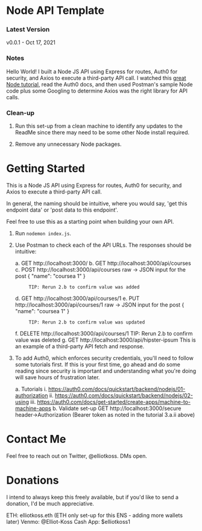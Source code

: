 # Node API Template

### Latest Version

v0.0.1 - Oct 17, 2021

### Notes

Hello World! I built a Node JS API using Express for routes, Auth0 for security, and Axios to execute a third-party API call. I watched this [great Node tutorial](https://www.youtube.com/watch?v=pKd0Rpw7O48), read the Auth0 docs, and then used Postman's sample Node code plus some Googling to determine Axios was the right library for API calls.

### Clean-up

1. Run this set-up from a clean machine to identify any updates to the ReadMe since there may need to be some other Node install required.

2. Remove any unnecessary Node packages.

# Getting Started

This is a Node JS API using Express for routes, Auth0 for security, and Axios to execute a third-party API call.

In general, the naming should be intuitive, where you would say, 'get this endpoint data' or 'post data to this endpoint'.

Feel free to use this as a starting point when building your own API.

1. Run `nodemon index.js`.

2. Use Postman to check each of the API URLs. The responses should be intuitive:

    a.  GET http://localhost:3000/
    b.  GET http://localhost:3000/api/courses
    c.  POST http://localhost:3000/api/courses
            raw -> JSON input for the post
            {
                "name": "coursea 1"
            }

            TIP: Rerun 2.b to confirm value was added
    d.  GET http://localhost:3000/api/courses/1
    e.  PUT http://localhost:3000/api/courses/1
            raw -> JSON input for the post
            {
                "name": "coursea 1"
            }

            TIP: Rerun 2.b to confirm value was updated
    f.  DELETE http://localhost:3000/api/courses/1
            TIP: Rerun 2.b to confirm value was deleted
    g.  GET http://localhost:3000/api/hipster-ipsum
            This is an example of a third-party API fetch and response.

3. To add Auth0, which enforces security credentials, you'll need to follow some tutorials first. If this is your first time, go ahead and do some reading since security is important and understanding what you're doing will save hours of frustration later.

    a. Tutorials
        i.      https://auth0.com/docs/quickstart/backend/nodejs/01-authorization
        ii.     https://auth0.com/docs/quickstart/backend/nodejs/02-using
        iii.    https://auth0.com/docs/get-started/create-apps/machine-to-machine-apps
    b. Validate set-up
        GET http://localhost:3000/secure
            header->Authorization (Bearer token as noted in the tutorial 3.a.ii above)

# Contact Me

Feel free to reach out on Twitter, @elliotkoss. DMs open.

# Donations

I intend to always keep this freely available, but if you'd like to send a donation, I'd be much appreciative.

ETH: elliotkoss.eth (ETH only set-up for this ENS - adding more wallets later)
Venmo: @Elliot-Koss
Cash App: $elliotkoss1
